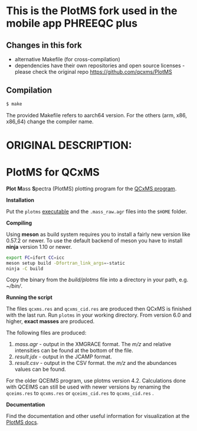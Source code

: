 # This is the PlotMS fork used in the mobile app PHREEQC plus

## Changes in this fork

* alternative Makefile (for cross-compilation)
* dependencies have their own repositories and open source licenses - please check the original repo https://github.com/qcxms/PlotMS

## Compilation

```bash
$ make
```

The provided Makefile refers to aarch64 version. For the others (arm, x86, x86_64) change the compiler name. 

# ORIGINAL DESCRIPTION:

# PlotMS for QCxMS

**Plot** **M**ass **S**pectra (PlotMS) plotting program for the [QCxMS program](https://github.com/qcxms/QCxMS). 

**Installation**

Put the `plotms` [executable](https://github.com/qcxms/PlotMS/releases) and the `.mass_raw.agr` files into the `$HOME` folder. 

**Compiling**

Using **meson** as build system requires you to install a fairly new version like 0.57.2 or newer. 
To use the default backend of meson you have to install **ninja** version 1.10 or newer.

```bash
export FC=ifort CC=icc
meson setup build -Dfortran_link_args=-static
ninja -C build 
```
Copy the binary from the *build/plotms* file into a directory in your path, e.g. *~/bin/*.


**Running the script**

The files `qcxms.res` and `qcxms_cid.res` are produced then QCxMS is finished with the last run. Run `plotms` in your working directory. 
From version 6.0 and higher, **exact masses** are produced.

The following files are produced:
1) *mass.agr* - output in the XMGRACE format. The *m/z* and relative intensities can be found at the bottom of the file.
2) *result.jdx* - output in the JCAMP format.
3) *result.csv* - output in the CSV format. 
the *m/z* and the abundances values can be found. 

For the older QCEIMS program, use plotms version 4.2. Calculations done with QCEIMS can still be used with newer versions by renaming the `qceims.res` to `qcxms.res` or `qceims_cid.res` to `qcxms_cid.res` .  

**Documentation**

Find the documentation and other useful information for visualization at the [PlotMS docs](https://xtb-docs.readthedocs.io/en/latest/qcxms_doc/qcxms_plot.html).
